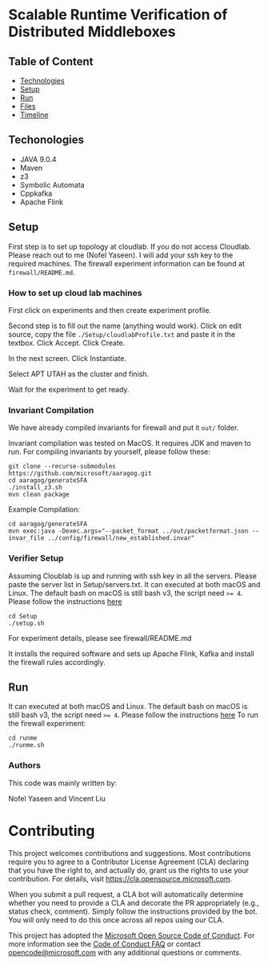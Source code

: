 
# Scalable Runtime Verification of Distributed Middleboxes


## Table of Content
* [Technologies](#technologies)
* [Setup](#setup)
* [Run](#run)
* [Files](#files)
* [Timeline](#timeline)

## Techonologies
* JAVA 9.0.4
* Maven
* z3
* Symbolic Automata
* Cppkafka
* Apache Flink


## Setup
First step is to set up topology at cloudlab. If you do not access Cloudlab. Please reach out to me (Nofel Yaseen). I will add your ssh key to the required machines. The firewall experiment information can be found at `firewall/README.md`.

### How to set up cloud lab machines
First click on experiments and then create experiment profile.

Second step is to fill out the name (anything would work). Click on edit source, copy the file `./Setup/cloudlabProfile.txt` and paste it in the textbox. Click Accept. Click Create.

In the next screen. Click Instantiate.

Select APT UTAH as the cluster and finish.

Wait for the experiment to get ready.

### Invariant Compilation

We have already compiled invariants for firewall and put it `out/` folder.  

Invariant compilation was tested on MacOS. It requires JDK and maven to run. For compiling invariants by yourself, please follow these:
``` 
git clone --recurse-submodules https://github.com/microsoft/aaragog.git
cd aaragog/generateSFA
./install_z3.sh
mvn clean package
```

Example Compilation:
```
cd aaragog/generateSFA
mvn exec:java -Dexec.args="--packet_format ../out/packetformat.json --invar_file ../config/firewall/new_established.invar"
```

### Verifier Setup
Assuming Cloublab is up and running with ssh key in all the servers. Please paste the server list in Setup/servers.txt.
It can executed at both macOS and Linux. The default bash on macOS is still bash v3, the script need `>= 4`. Please follow the instructions [here](https://www.shell-tips.com/mac/upgrade-bash/)

```
cd Setup
./setup.sh
```
For experiment details, please see firewall/README.md

It installs the required software and sets up Apache Flink, Kafka and install the firewall rules accordingly.

## Run
It can executed at both macOS and Linux. The default bash on macOS is still bash v3, the script need `>= 4`. Please follow the instructions [here](https://www.shell-tips.com/mac/upgrade-bash/)
To run the firewall experiment:
```
cd runme
./runme.sh
```

### Authors 

This code was mainly written by: 

Nofel Yaseen and Vincent Liu 
 


# Contributing

This project welcomes contributions and suggestions.  Most contributions require you to agree to a
Contributor License Agreement (CLA) declaring that you have the right to, and actually do, grant us
the rights to use your contribution. For details, visit https://cla.opensource.microsoft.com.

When you submit a pull request, a CLA bot will automatically determine whether you need to provide
a CLA and decorate the PR appropriately (e.g., status check, comment). Simply follow the instructions
provided by the bot. You will only need to do this once across all repos using our CLA.

This project has adopted the [Microsoft Open Source Code of Conduct](https://opensource.microsoft.com/codeofconduct/).
For more information see the [Code of Conduct FAQ](https://opensource.microsoft.com/codeofconduct/faq/) or
contact [opencode@microsoft.com](mailto:opencode@microsoft.com) with any additional questions or comments.

